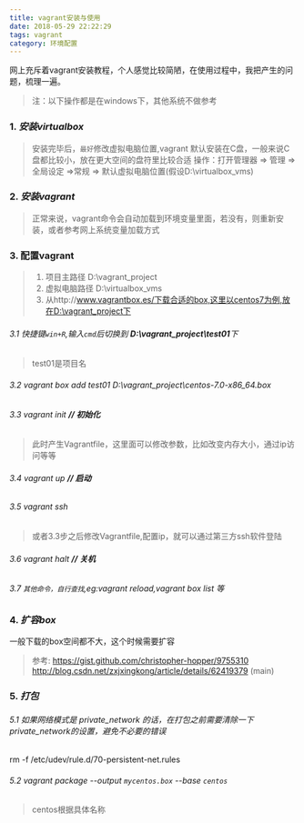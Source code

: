```yaml
---
title: vagrant安装与使用
date: 2018-05-29 22:22:29
tags: vagrant
category: 环境配置
---
```


网上充斥着vagrant安装教程，个人感觉比较简陋，在使用过程中，我把产生的问题，梳理一遍。
 > 注：以下操作都是在windows下，其他系统不做参考
 
### 1. *安装virtualbox*
> 安装完毕后，`最好`修改虚拟电脑位置,vagrant 默认安装在C盘，一般来说C盘都比较小，放在更大空间的盘符里比较合适
> 操作：打开管理器 => 管理 => 全局设定 =>常规 => 默认虚拟电脑位置(假设D:\virtualbox_vms)

### 2. *安装vagrant*
> 正常来说，vagrant命令会自动加载到环境变量里面，若没有，则重新安装，或者参考网上系统变量加载方式

### 3. 配置vagrant
> 1. 项目主路径  D:\vagrant_project
> 2. 虚拟电脑路径 D:\virtualbox_vms
> 3. 从http://www.vagrantbox.es/下载合适的box,这里以centos7为例,放在D:\vagrant_project下

###### 3.1 快捷键`win+R`,输入`cmd`后切换到 **D:\vagrant_project\test01**下
> test01是项目名
###### 3.2 vagrant box add test01 D:\vagrant_project\centos-7.0-x86_64.box
###### 3.3 vagrant init  **// 初始化**
> 此时产生Vagrantfile，这里面可以修改参数，比如改变内存大小，通过ip访问等等
###### 3.4 vagrant up **// 启动**
###### 3.5 vagrant ssh
> 或者3.3步之后修改Vagrantfile,配置ip，就可以通过第三方ssh软件登陆
###### 3.6 vagrant halt   **// 关机**

###### 3.7 `其他命令，自行查找`,eg:vagrant reload,vagrant box list 等

### 4. *扩容box*
一般下载的box空间都不大，这个时候需要扩容
>参考:
>https://gist.github.com/christopher-hopper/9755310
>http://blog.csdn.net/zxjxingkong/article/details/62419379 (main)

### 5. *打包*
###### 5.1 如果网络模式是 private_network 的话，在打包之前需要清除一下private_network的设置，避免不必要的错误
   rm -f /etc/udev/rule.d/70-persistent-net.rules
###### 5.2 vagrant package --output `mycentos.box` --base `centos`
>centos根据具体名称
